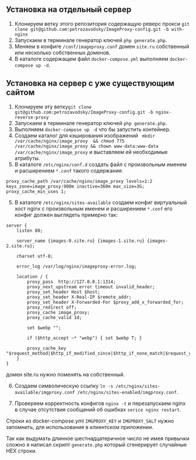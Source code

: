 ## Установка на отдельный сервер

1. Клонируем ветку этого репозитория содержащую реверс прокси `git clone git@github.com:petrozavodsky/ImageProxy-config.git -b with-nginx` 
2. Запускаем в терминале генератор ключей `php generate.php`.
3. Меняем в конфиге `/conf/imageproxy.conf` домен `site.ru` собственный или несколько собственных доменов. 
3. В каталоге содержащем файл `docker-compose.yml` выполняем `docker-compose up -d`.

## Установка на сервер с уже существующим сайтом

1. Клонируем эту ветку`git clone git@github.com:petrozavodsky/ImageProxy-config.git -b nginx-reverse-proxy` 
2. Запускаем в терминале генератор ключей `php generate.php`.
3. Выполняем `docker-compose up -d` что бы запустить контейнер.
3. Создаем каталог для кэширования изображений `
mkdir /var/cache/nginx/image_proxy  && chmod 775 /var/cache/nginx/image_proxy && chown www-data:www-data /var/cache/nginx/image_proxy` 
и выставляем ей необходимые атрибуты.
4. В каталоге `/etc/nginx/conf.d` создать файл с произвольным именем и расширением `*.conf` такого содержания:

```
proxy_cache_path /var/cache/nginx/image_proxy levels=1:2 keys_zone=image_proxy:900m inactive=360m max_size=3G;
proxy_cache_min_uses 1;
```

5. В каталоге `/etc/nginx/sites-available` создаем конфиг виртуальный хост nginx с произвольным именем и 
расширением `*.conf` его конфиг должен выглядеть примерно так:

```
server {
    listen 80;

    server_name {images-0.site.ru} {images-1.site.ru} {images-2.site.ru};
    
    charset utf-8;

    error_log /var/log/nginx/imageproxy-error.log;

    location / {
        proxy_pass  http://127.0.0.1:1314; 
        proxy_next_upstream error timeout invalid_header;
        proxy_set_header Host $host;
        proxy_set_header X-Real-IP $remote_addr;
        proxy_set_header X-Forwarded-For $proxy_add_x_forwarded_for;
        proxy_redirect off;
        proxy_cache image_proxy;
        proxy_cache_valid 1d;
  
        set $webp "";

        if ($http_accept ~* "webp") { set $webp T; }

        proxy_cache_key "$request_method|$http_if_modified_since|$http_if_none_match|$request_uri|$webp";
    }
}
```
домен site.ru нужно поменять на собственный. 

6. Создаем символическую ссылку `ln -s /etc/nginx/sites-available/imgproxy.conf /etc/nginx/sites-enabled/imgproxy.conf`.

7. Проверяем корректность конфигов `nginx -t` и перезапускаем nginx в случае отсутствия сообщений об ошибках `serice nginx restart`.

Строки из docker-compose.yml `IMGPROXY_KEY` и `IMGPROXY_SALT` нужно запомнить, для использования в
 клиентском приложении.

Так как выдумать длинное шестнадцатеричное число не имея привычки сложно я написал скрипт `generate.php` который сгенерирует
 случайные HEX строки.